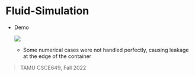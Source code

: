 # Fluid-Simulation


- Demo
  
  ![](figure/fluid-sim.gif)
  
  - Some numerical cases were not handled perfectly, causing leakage at the edge of the container

> TAMU CSCE649, Fall 2022

